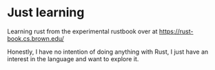 # Just learning

Learning rust from the experimental rustbook over at https://rust-book.cs.brown.edu/

Honestly, I have no intention of doing anything with Rust, I just have an interest in the language and want to explore it.
